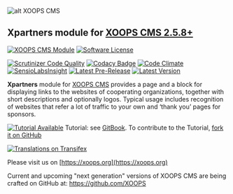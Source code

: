 ![alt XOOPS CMS](https://xoops.org/images/logoXoops4GithubRepository.png)
## Xpartners module for  [XOOPS CMS 2.5.8+](https://xoops.org)
[![XOOPS CMS Module](https://img.shields.io/badge/XOOPS%20CMS-Module-blue.svg)](https://xoops.org)
[![Software License](https://img.shields.io/badge/license-GPL-brightgreen.svg?style=flat)](LICENSE)

[![Scrutinizer Code Quality](https://img.shields.io/scrutinizer/g/mambax7/xpartners.svg?style=flat)](https://scrutinizer-ci.com/g/mambax7/xpartners/?branch=master)
[![Codacy Badge](https://api.codacy.com/project/badge/grade/923baea16e434afcbe15ef6964a06eb4)](https://www.codacy.com/app/mambax7/xpartners_2)
[![Code Climate](https://img.shields.io/codeclimate/github/mambax7/xpartners.svg?style=flat)](https://codeclimate.com/github/mambax7/xpartners)
[![SensioLabsInsight](https://insight.sensiolabs.com/projects/712c8cf8-2b0b-478c-92b3-1235f459d85a/mini.png)](https://insight.sensiolabs.com/projects/712c8cf8-2b0b-478c-92b3-1235f459d85a)
[![Latest Pre-Release](https://img.shields.io/github/tag/mambax7/xpartners.svg?style=flat)](https://github.com/mambax7/xpartners/tags/)
[![Latest Version](https://img.shields.io/github/release/mambax7/xpartners.svg?style=flat)](https://github.com/mambax7/xpartners/releases/)

**Xpartners** module for [XOOPS CMS](https://xoops.org) provides a page and a block for displaying links to the websites of cooperating organizations, together with short descriptions and optionally logos. 
Typical usage includes recognition of websites that refer a lot of traffic to your own and ‘thank you’ pages for sponsors.

[![Tutorial Available](https://xoops.org/images/tutorial-available-blue.svg)](https://www.gitbook.com/book/xoops/xpartners-tutorial/) Tutorial: see [GitBook](https://www.gitbook.com/book/xoops/xpartners-tutorial/).
To contribute to the Tutorial, [fork it on GitHub](https://github.com/XoopsDocs/xpartners-tutorial)

[![Translations on Transifex](https://xoops.org/images/translations-transifex-blue.svg)](https://www.transifex.com/xoops)

Please visit us on  [https://xoops.org](https://xoops.org)

Current and upcoming "next generation" versions of XOOPS CMS are being crafted on GitHub at: https://github.com/XOOPS
 

